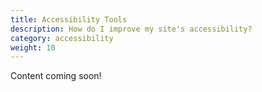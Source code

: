 ```yaml
---
title: Accessibility Tools
description: How do I improve my site's accessibility?
category: accessibility
weight: 10
---
```


Content coming soon! 

